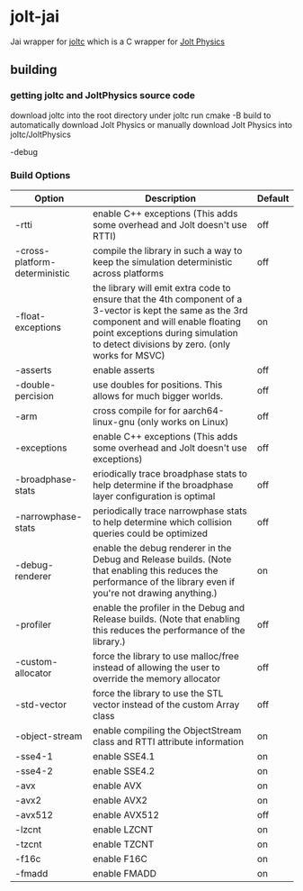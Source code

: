 # jolt-jai
Jai wrapper for [joltc](https://github.com/amerkoleci/joltc) which is a C wrapper for [Jolt Physics](https://github.com/jrouwe/JoltPhysics)

## building

### getting joltc and JoltPhysics source code
download joltc into the root directory under joltc
run cmake -B build to automatically download Jolt Physics or manually download Jolt Physics into joltc/JoltPhysics

-debug

### Build Options
| Option | Description | Default |
| - | - | - |
| -rtti | enable C++ exceptions (This adds some overhead and Jolt doesn't use RTTI) | off |
| -cross-platform-deterministic | compile the library in such a way to keep the simulation deterministic across platforms | off |
| -float-exceptions | the library will emit extra code to ensure that the 4th component of a 3-vector is kept the same as the 3rd component and will enable floating point exceptions during simulation to detect divisions by zero. (only works for MSVC) | on |
| -asserts | enable asserts | off |
| -double-percision | use doubles for positions. This allows for much bigger worlds. | off |
| -arm | cross compile for for aarch64-linux-gnu (only works on Linux) | off |
| -exceptions | enable C++ exceptions (This adds some overhead and Jolt doesn't use exceptions) | off |
| -broadphase-stats | eriodically trace broadphase stats to help determine if the broadphase layer configuration is optimal | off |
| -narrowphase-stats | periodically trace narrowphase stats to help determine which collision queries could be optimized | off |
| -debug-renderer | enable the debug renderer in the Debug and Release builds. (Note that enabling this reduces the performance of the library even if you're not drawing anything.) | on |
| -profiler | enable the profiler in the Debug and Release builds. (Note that enabling this reduces the performance of the library.) | off |
| -custom-allocator | force the library to use malloc/free instead of allowing the user to override the memory allocator | off |
| -std-vector | force the library to use the STL vector instead of the custom Array class | off |
| -object-stream | enable compiling the ObjectStream class and RTTI attribute information | on |
| -sse4-1 | enable SSE4.1 | on |
| -sse4-2 | enable SSE4.2 | on |
| -avx | enable AVX | on |
| -avx2 | enable AVX2 | on |
| -avx512 | enable AVX512 | off |
| -lzcnt | enable LZCNT | on |
| -tzcnt | enable TZCNT | on |
| -f16c | enable F16C | on |
| -fmadd | enable FMADD | on |
